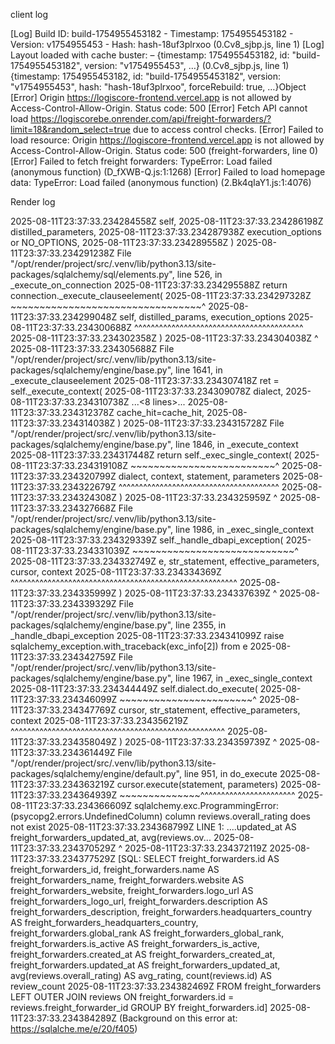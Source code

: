 client log

[Log] Build ID: build-1754955453182 - Timestamp: 1754955453182 - Version: v1754955453 - Hash: hash-18uf3plrxoo (0.Cv8_sjbp.js, line 1)
[Log] Layout loaded with cache buster: – {timestamp: 1754955453182, id: "build-1754955453182", version: "v1754955453", …} (0.Cv8_sjbp.js, line 1)
{timestamp: 1754955453182, id: "build-1754955453182", version: "v1754955453", hash: "hash-18uf3plrxoo", forceRebuild: true, …}Object
[Error] Origin https://logiscore-frontend.vercel.app is not allowed by Access-Control-Allow-Origin. Status code: 500
[Error] Fetch API cannot load https://logiscorebe.onrender.com/api/freight-forwarders/?limit=18&random_select=true due to access control checks.
[Error] Failed to load resource: Origin https://logiscore-frontend.vercel.app is not allowed by Access-Control-Allow-Origin. Status code: 500 (freight-forwarders, line 0)
[Error] Failed to fetch freight forwarders:
TypeError: Load failed
	(anonymous function) (D_fXWB-Q.js:1:1268)
[Error] Failed to load homepage data:
TypeError: Load failed
	(anonymous function) (2.Bk4qIaY1.js:1:4076)

Render log

2025-08-11T23:37:33.234284558Z         self,
2025-08-11T23:37:33.234286198Z         distilled_parameters,
2025-08-11T23:37:33.234287938Z         execution_options or NO_OPTIONS,
2025-08-11T23:37:33.234289558Z     )
2025-08-11T23:37:33.234291238Z   File "/opt/render/project/src/.venv/lib/python3.13/site-packages/sqlalchemy/sql/elements.py", line 526, in _execute_on_connection
2025-08-11T23:37:33.234295588Z     return connection._execute_clauseelement(
2025-08-11T23:37:33.234297328Z            ~~~~~~~~~~~~~~~~~~~~~~~~~~~~~~~~~^
2025-08-11T23:37:33.234299048Z         self, distilled_params, execution_options
2025-08-11T23:37:33.234300688Z         ^^^^^^^^^^^^^^^^^^^^^^^^^^^^^^^^^^^^^^^^^
2025-08-11T23:37:33.234302358Z     )
2025-08-11T23:37:33.234304038Z     ^
2025-08-11T23:37:33.234305688Z   File "/opt/render/project/src/.venv/lib/python3.13/site-packages/sqlalchemy/engine/base.py", line 1641, in _execute_clauseelement
2025-08-11T23:37:33.234307418Z     ret = self._execute_context(
2025-08-11T23:37:33.234309078Z         dialect,
2025-08-11T23:37:33.234310738Z     ...<8 lines>...
2025-08-11T23:37:33.234312378Z         cache_hit=cache_hit,
2025-08-11T23:37:33.234314038Z     )
2025-08-11T23:37:33.234315728Z   File "/opt/render/project/src/.venv/lib/python3.13/site-packages/sqlalchemy/engine/base.py", line 1846, in _execute_context
2025-08-11T23:37:33.234317448Z     return self._exec_single_context(
2025-08-11T23:37:33.234319108Z            ~~~~~~~~~~~~~~~~~~~~~~~~~^
2025-08-11T23:37:33.234320799Z         dialect, context, statement, parameters
2025-08-11T23:37:33.234322679Z         ^^^^^^^^^^^^^^^^^^^^^^^^^^^^^^^^^^^^^^^
2025-08-11T23:37:33.234324308Z     )
2025-08-11T23:37:33.234325959Z     ^
2025-08-11T23:37:33.234327668Z   File "/opt/render/project/src/.venv/lib/python3.13/site-packages/sqlalchemy/engine/base.py", line 1986, in _exec_single_context
2025-08-11T23:37:33.234329339Z     self._handle_dbapi_exception(
2025-08-11T23:37:33.234331039Z     ~~~~~~~~~~~~~~~~~~~~~~~~~~~~^
2025-08-11T23:37:33.234332749Z         e, str_statement, effective_parameters, cursor, context
2025-08-11T23:37:33.234334369Z         ^^^^^^^^^^^^^^^^^^^^^^^^^^^^^^^^^^^^^^^^^^^^^^^^^^^^^^^
2025-08-11T23:37:33.234335999Z     )
2025-08-11T23:37:33.234337639Z     ^
2025-08-11T23:37:33.234339329Z   File "/opt/render/project/src/.venv/lib/python3.13/site-packages/sqlalchemy/engine/base.py", line 2355, in _handle_dbapi_exception
2025-08-11T23:37:33.234341099Z     raise sqlalchemy_exception.with_traceback(exc_info[2]) from e
2025-08-11T23:37:33.234342759Z   File "/opt/render/project/src/.venv/lib/python3.13/site-packages/sqlalchemy/engine/base.py", line 1967, in _exec_single_context
2025-08-11T23:37:33.234344449Z     self.dialect.do_execute(
2025-08-11T23:37:33.234346099Z     ~~~~~~~~~~~~~~~~~~~~~~~^
2025-08-11T23:37:33.234347769Z         cursor, str_statement, effective_parameters, context
2025-08-11T23:37:33.234356219Z         ^^^^^^^^^^^^^^^^^^^^^^^^^^^^^^^^^^^^^^^^^^^^^^^^^^^^
2025-08-11T23:37:33.234358049Z     )
2025-08-11T23:37:33.234359739Z     ^
2025-08-11T23:37:33.234361449Z   File "/opt/render/project/src/.venv/lib/python3.13/site-packages/sqlalchemy/engine/default.py", line 951, in do_execute
2025-08-11T23:37:33.234363219Z     cursor.execute(statement, parameters)
2025-08-11T23:37:33.234364939Z     ~~~~~~~~~~~~~~^^^^^^^^^^^^^^^^^^^^^^^
2025-08-11T23:37:33.234366609Z sqlalchemy.exc.ProgrammingError: (psycopg2.errors.UndefinedColumn) column reviews.overall_rating does not exist
2025-08-11T23:37:33.234368799Z LINE 1: ....updated_at AS freight_forwarders_updated_at, avg(reviews.ov...
2025-08-11T23:37:33.234370529Z                                                              ^
2025-08-11T23:37:33.234372119Z 
2025-08-11T23:37:33.234377529Z [SQL: SELECT freight_forwarders.id AS freight_forwarders_id, freight_forwarders.name AS freight_forwarders_name, freight_forwarders.website AS freight_forwarders_website, freight_forwarders.logo_url AS freight_forwarders_logo_url, freight_forwarders.description AS freight_forwarders_description, freight_forwarders.headquarters_country AS freight_forwarders_headquarters_country, freight_forwarders.global_rank AS freight_forwarders_global_rank, freight_forwarders.is_active AS freight_forwarders_is_active, freight_forwarders.created_at AS freight_forwarders_created_at, freight_forwarders.updated_at AS freight_forwarders_updated_at, avg(reviews.overall_rating) AS avg_rating, count(reviews.id) AS review_count 
2025-08-11T23:37:33.234382469Z FROM freight_forwarders LEFT OUTER JOIN reviews ON freight_forwarders.id = reviews.freight_forwarder_id GROUP BY freight_forwarders.id]
2025-08-11T23:37:33.234384289Z (Background on this error at: https://sqlalche.me/e/20/f405)